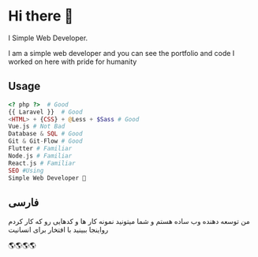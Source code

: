 # Hi there 👏

I Simple Web Developer.

I am a simple web developer and you can see the portfolio and code I worked on here with pride for humanity

## Usage

```php
<? php ?>  # Good
{{ Laravel }}  # Good
<HTML> + {CSS} + @Less + $Sass # Good
Vue.js # Not Bad
Database & SQL # Good
Git & Git-Flow # Good
Flutter # Familiar
Node.js # Familiar
React.js # Familiar
SEO #Using
Simple Web Developer 🤪
```

## فارسی
من توسعه دهنده وب ساده هستم و شما میتونید نمونه کار ها و کدهایی رو که کار کردم رواینجا ببینید با افتخار برای انسانیت


🌎🌎🌎🌎
